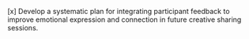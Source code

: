 [x] Develop a systematic plan for integrating participant feedback to improve emotional expression and connection in future creative sharing sessions.